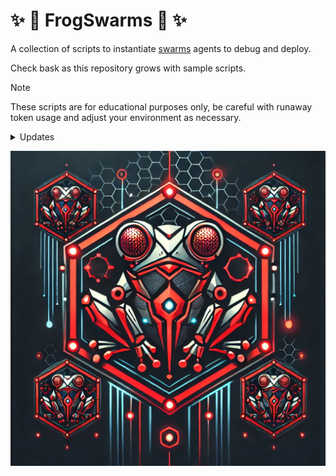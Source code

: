 # ✨ 🐸 FrogSwarms 🐸 ✨ 

A collection of scripts to instantiate [swarms](https://github.com/kyegomez/swarms) agents to debug and deploy.  

Check bask as this repository grows with sample scripts.

> [!NOTE]
> These scripts are for educational purposes only, be careful with runaway token usage and adjust your environment as necessary.

<details>
<summary>Updates</summary>

2.23.2025 The [super researcher](scripts/super_researcher.py) script is now available. It serves as a starting test script for future swarms deployments.   

In addition, the [commodities broker](scripts/commodities_broker.py) is available.  
</details>


![Frog Swarms](media/frogswarms.webp)
